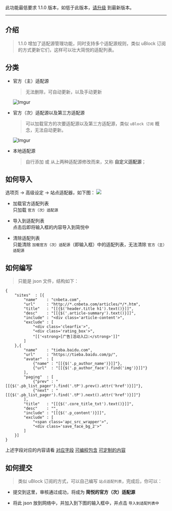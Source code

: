 此功能最低要求 1.1.0 版本，如低于此版本，[请升级](http://ksria.com/simpread/) 到最新版本。
***

介绍
---
> 1.1.0 增加了适配源管理功能，同时支持多个适配源规则，类似 uBlock 订阅的方式更新它们，这样可以壮大简悦的适配列表。


分类
---

- 官方（主）适配源
  > 无法删除，可自动更新，以及手动更新

  ![Imgur](https://i.imgur.com/OMvlna9.png)

- 官方（次）适配源以及第三方适配源
  > 可以加载官方的次要适配源以及第三方适配源，类似 `uBlock 订阅` 概念，无法自动更新。

  ![Imgur](https://i.imgur.com/Q1Wg7wq.png)

- 本地适配源
  > 自行添加 或 从上两种适配源修改而来，又称 **自定义适配源**；

如何导入
---
选项页 → 高级设定 → 站点适配器，如下图：
![](https://i.imgur.com/Q1Wg7wq.png)

- 加载官方适配列表  
  只加载 `官方（次）适配源`

- 导入到适配列表  
  点击后即将输入框的内容导入到简悦中

- 清除适配列表  
  只能清除 `加载官方（次）适配源`（即输入框）中的适配列表，无法清除 `官方（主）适配源`


如何编写
---
> 只能是 json 文件，结构如下：

```
{
    "sites"  : [{
        "name"    : "cnbeta.com",
        "url"     : "http://*.cnbeta.com/articles/*/*.htm",
        "title"   : "[[{$('header.title h1').text()}]]",
        "desc"    : "[[{$('.article-summary').text()}]]",
        "include" : "<div class='article-content'>",
        "exclude" : [
            "<div class='clearfix'>",
            "<div class='rating_box'>",
            "[['<strong>[广告]活动入口:</strong>']]"
        ]
    },{
        "name"    : "tieba.baidu.com",
        "url"     : "https://tieba.baidu.com/p/",
        "avatar"  : [
            {"name" : "[[{$('.p_author_name')}]]"},
            {"url"  : "[[{$('.p_author_face').find('img')}]]"}
        ],
        "paging"  : [
            {"prev" : "[[{$('.pb_list_pager').find('.tP').prev().attr('href')}]]"},
            {"next" : "[[{$('.pb_list_pager').find('.tP').next().attr('href')}]]"}
        ],
        "title"   : "[[{$('.core_title_txt').text()}]]",
        "desc"    : "",
        "include" : "[[{$('.p_content')}]]",
        "exclude" : [
            "<span class='apc_src_wrapper'>",
            "<div class='save_face_bg_2'>"
        ]
    }]
}
```
上述字段对应的内容请看 [对应字段](https://github.com/Kenshin/simpread/wiki/%E7%AB%99%E7%82%B9%E7%BC%96%E8%BE%91%E5%99%A8#%E5%AF%B9%E5%BA%94%E5%AD%97%E6%AE%B5) [可编程包含](https://github.com/Kenshin/simpread/wiki/%E7%AB%99%E7%82%B9%E7%BC%96%E8%BE%91%E5%99%A8#%E5%8F%AF%E7%BC%96%E7%A8%8B%E5%8C%85%E5%90%AB) [可定制的内容](https://github.com/Kenshin/simpread/wiki/%E7%AB%99%E7%82%B9%E7%BC%96%E8%BE%91%E5%99%A8#%E5%8F%AF%E5%AE%9A%E5%88%B6%E7%9A%84%E5%86%85%E5%AE%B9)


如何提交
---
> 类似 uBlock 订阅的方式，可以自己编写 `站点适配列表`，完成后，你可以：

- 提交到这里，审核通过成功，将成为 **简悦的官方（次）适配源**

- 将此 json 放到网络中，并加入到下图的输入框中，并点击 `导入到适配列表中`
